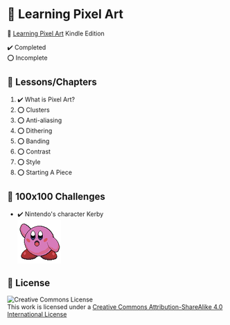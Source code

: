 # :notebook_with_decorative_cover: Learning Pixel Art

:link: [Learning Pixel Art](https://www.amazon.com/Learning-Pixel-Art-Max-Hervieux-ebook/dp/B00V32EWRG) Kindle Edition

:heavy_check_mark: Completed  
:o: Incomplete

## :beginner: Lessons/Chapters

1. :heavy_check_mark: What is Pixel Art?
2. :o: Clusters
3. :o: Anti-aliasing
4. :o: Dithering
5. :o: Banding
6. :o: Contrast
7. :o: Style
8. :o: Starting A Piece

## :art: 100x100 Challenges

- :heavy_check_mark: Nintendo's character Kerby  
  ![Nintendo's character Kerby](Challenge-01-kerby.png)

## :page_with_curl: License

![Creative Commons License](https://i.creativecommons.org/l/by-sa/4.0/88x31.png)  
This work is licensed under a [Creative Commons Attribution-ShareAlike 4.0 International License](http://creativecommons.org/licenses/by-sa/4.0/)
